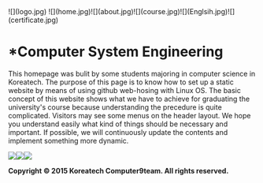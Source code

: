 <div id="container">

<div id="header">![](logo.jpg)  
![](home.jpg)![](about.jpg)![](course.jpg)![](Englsih.jpg)![](certificate.jpg)  
</div>

<div id="mainContent">

# *Computer System Engineering

This homepage was bulit by some students majoring in computer science in Koreatech. The purpose of this page is to know how to set up a static website by means of using github web-hosing with Linux OS. The basic concept of this website shows what we have to achieve for graduating the university's course because understanding the precedure is quite complicated. Visitors may see some menus on the header layout. We hope you understand easily what kind of things should be necessary and important. If possible, we will continuously update the contents and implement something more dynamic.

![](main1.jpg)![](main2.jpg)![](main3.jpg)

</div>

<div id="footer">

**Copyright © 2015 Koreatech Computer9team. All rights reserved.**

</div>

</div>
